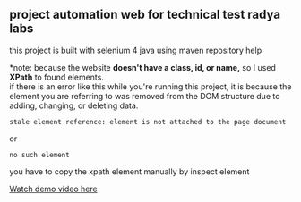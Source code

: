 ## project automation web for technical test radya labs
this project is built with selenium 4 java using maven repository help

*note: because the website **doesn't have a class, id, or name,** so I used **XPath** to found elements. <br>
if there is an error like this while you're running this project, it is because the element you are referring to was removed from the DOM structure due to adding, changing, or deleting data.

```
stale element reference: element is not attached to the page document
```
or
```
no such element
```

you have to copy the xpath element manually by inspect element

[Watch demo video here](https://drive.google.com/file/d/1ZuQ61MRtqbiPsyQPo0PROgctloltHJaD/view?usp=sharing)
